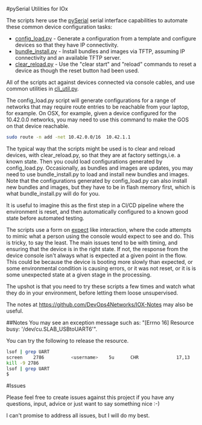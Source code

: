 #pySerial Utilities for IOx

The scripts here use the [pySerial](https://github.com/pyserial/pyserial) serial interface capabilities to 
automate these common device configuration tasks:

 - [config_load.py](./config_load.py) - Generate a configuration from a template and configure devices so that they 
 have IP connectivity. 
 - [bundle_install.py](./bundle_install.py) - Install bundles and images via TFTP, assuming IP connectivity and an
 available TFTP server.
 - [clear_reload.py](./clear_reload.py) - Use the "clear start" and "reload" commands to reset a device as though the 
 reset button had been used.
 
 All of the scripts act against devices connected via console cables, and use common utilities in 
 [cli_util.py](./cli_util.py). 
 
 The config_load.py script will generate configurations for a range of networks that may require route entries to be
 reachable from your laptop, for example. On OSX, for example, given a device configured for the 10.42.0.0 networks, 
 you may need to use this command to make the GOS on that device reachable.
 
 ```bash
 sudo route -n add -net 10.42.0.0/16  10.42.1.1
 ```
 
 The typical way that the scripts might be used is to clear and reload devices, with clear_reload.py, so that they are 
 at factory settings,i.e. a known state. Then you could load configurations generated by config_load.py. Occasionally,
 as bundles and images are updates, you may need to use bundle_install.py to load and install new bundles and images.
 Note that the configurations generated by config_load.py can also install new bundles and images, but they have to be
 in flash memory first, which is what bundle_install.py will do for you.
 
 It is useful to imagine this as the first step in a CI/CD pipeline where the environment is reset, and then 
 automatically configured to a known good state before automated testing.
 
 The scripts use a form on [expect](https://en.wikipedia.org/wiki/Expect) like interaction, where the code attempts to 
 mimic what a person using the console would expect to see and do. This is tricky, to say the least. The main issues 
 tend to be with timing, and ensuring that the device is in the right state. If not, the response from the device 
 console isn't always what is expected at a given point in the flow. This could be because the device is booting more 
 slowly than expected, or some environmental condition is causing errors, or it was not reset, or it is is some
 unexpected state at a given stage in the processing.
 
 The upshot is that you need to try these scripts a few times and watch what they do in your environment, before
 letting them loose unsupervised.
 
 The notes at https://github.com/DevOps4Networks/IOX-Notes may also be useful.
 
##Notes
 You may see an exception message such as: "[Errno 16] Resource busy: '/dev/cu.SLAB_USBtoUART6'".
        
 You can try the following to release the resource.
 
 ```bash       
 lsof | grep UART
 screen    2786          <username>    5u      CHR              17,13      0t189             725 /dev/cu.SLAB_USBtoUART6
 kill -9 2786
 lsof | grep UART
 $ 
 ```   
 
#Issues
 
Please feel free to create issues against this project if you have any questions, input, advice or just want to say 
something nice :-) 

I can't promise to address all issues, but I will do my best. 
